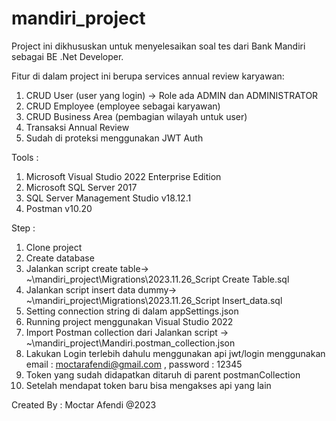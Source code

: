 # mandiri_project

Project ini dikhususkan untuk menyelesaikan soal tes dari Bank Mandiri sebagai BE .Net Developer.

Fitur di dalam project ini berupa services annual review karyawan:
1. CRUD User (user yang login) -> Role ada ADMIN dan ADMINISTRATOR
2. CRUD Employee (employee sebagai karyawan)
3. CRUD Business Area (pembagian wilayah untuk user)
4. Transaksi Annual Review
5. Sudah di proteksi menggunakan JWT Auth

Tools :
1. Microsoft Visual Studio 2022 Enterprise Edition
2. Microsoft SQL Server 2017
3. SQL Server Management Studio v18.12.1
4. Postman v10.20
   
Step :
1. Clone project
2. Create database
3. Jalankan script create table-> ~\mandiri_project\Migrations\2023.11.26_Script Create Table.sql
4. Jalankan script insert data dummy-> ~\mandiri_project\Migrations\2023.11.26_Script Insert_data.sql
5. Setting connection string di dalam appSettings.json
6. Running project menggunakan Visual Studio 2022
7. Import Postman collection dari Jalankan script -> ~\mandiri_project\Mandiri.postman_collection.json
8. Lakukan Login terlebih dahulu menggunakan api jwt/login menggunakan email : moctarafendi@gmail.com , password : 12345
9. Token yang sudah didapatkan ditaruh di parent postmanCollection
10. Setelah mendapat token baru bisa mengakses api yang lain

Created By :
Moctar Afendi @2023
